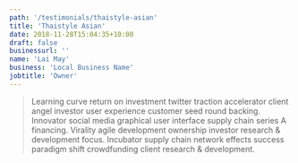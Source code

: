 ```yaml
---
path: '/testimonials/thaistyle-asian'
title: 'Thaistyle Asian'
date: 2018-11-28T15:04:35+10:00
draft: false
businessurl: ''
name: 'Lai May'
business: 'Local Business Name'
jobtitle: 'Owner'
---
```


> Learning curve return on investment twitter traction accelerator client angel investor user experience customer seed round backing. Innovator social media graphical user interface supply chain series A financing. Virality agile development ownership investor research & development focus. Incubator supply chain network effects success paradigm shift crowdfunding client research & development.
